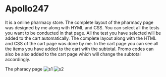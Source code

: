 # Apollo247
It is a online pharmacy store.
The complete layout of the pharmacy page was designed by me along with HYML and CSS. You can select all the tests you want to be conducted in that page. All the test you have selected will be added to the cart automatically. The complete layout along with the HTML and CSS of the cart page was done by me. In the cart page you can see all the items you have added to the cart with the subtotal. Promo codes can also be also added to the cart page which will change the subtotal accordingly.

The pharacy page
![s1](https://user-images.githubusercontent.com/97446064/164305859-50cac832-1697-4a41-8020-dcf4085d1c18.PNG)
![s2](https://user-images.githubusercontent.com/97446064/164305866-d393ee8c-5323-4d3c-ba35-4f9f84aad30e.PNG)
